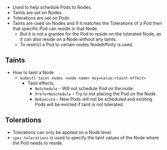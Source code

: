 - Used to help schedule Pods to Nodes.
- Taints are set on Nodes
- Tolerations are set on Pods
- Taints are used on Nodes and if it matches the Tolerations of a Pod then that specific Pod can reside in that Node. 
	- But it is not a grantee for the Pod to reside on the tolerated Node, as it can also reside on a Node without any taints.
	- To restrict a Pod to certain nodes NodeAffinity is used.
## Taints
- How to taint a Node
	- `kubectl taint nodes <node name> key=value:<taint-effect>`
		- Taint effects,
			- `NoSchedule` - Will not schedule Pod on the node.
			- `PreferNoSchedule` - Try to not placing the Pod on the Node.
			- `NoExecute` - New Pods will not be scheduled and existing Pods will be evicted if taint is not tolerated. 
## Tolerations  
- Tolerations can only be applied on a Node level.
- `spec.tolerations` is used to specify the taint values of the Node where the Pod needs to reside. 